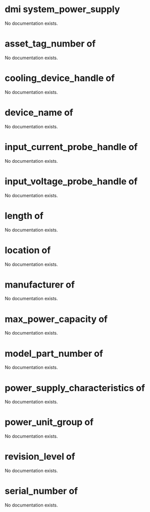 # dmi system_power_supply

No documentation exists.

# asset_tag_number of <dmi system_power_supply>

No documentation exists.

# cooling_device_handle of <dmi system_power_supply>

No documentation exists.

# device_name of <dmi system_power_supply>

No documentation exists.

# input_current_probe_handle of <dmi system_power_supply>

No documentation exists.

# input_voltage_probe_handle of <dmi system_power_supply>

No documentation exists.

# length of <dmi system_power_supply>

No documentation exists.

# location of <dmi system_power_supply>

No documentation exists.

# manufacturer of <dmi system_power_supply>

No documentation exists.

# max_power_capacity of <dmi system_power_supply>

No documentation exists.

# model_part_number of <dmi system_power_supply>

No documentation exists.

# power_supply_characteristics of <dmi system_power_supply>

No documentation exists.

# power_unit_group of <dmi system_power_supply>

No documentation exists.

# revision_level of <dmi system_power_supply>

No documentation exists.

# serial_number of <dmi system_power_supply>

No documentation exists.
